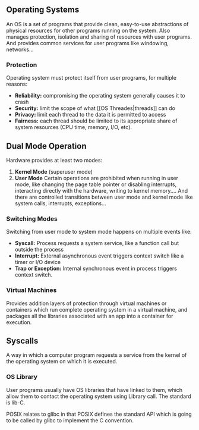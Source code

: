 ## Operating Systems
An OS is a set of programs that provide clean, easy-to-use abstractions of physical resources for other programs running on the system. Also manages protection, isolation and sharing of resources with user programs. And provides common services for user programs like windowing, networks...
### Protection
Operating system must protect itself from user programs, for multiple reasons:
* **Reliability:** compromising the operating system generally causes it to crash
* **Security:** limit the scope of what [[OS Threades|threads]] can do
* **Privacy:** limit each thread to the data it is permitted to access
* **Fairness:** each thread should be limited to its appropriate share of system resources (CPU time, memory, I/O, etc).

## Dual Mode Operation
Hardware provides at least two modes:
1. **Kernel Mode** (superuser mode)
2. **User Mode**
Certain operations are prohibited when running in user mode, like changing the page table pointer or disabling interrupts, interacting directly with the hardware, writing to kernel memory.... And there are controlled transitions between user mode and kernel mode like system calls, interrupts, exceptions...

### Switching Modes
Switching from user mode to system mode happens on multiple events like:
* **Syscall:** Process requests a system service, like a function call but outside the process
* **Interrupt:** External asynchronous event triggers context switch like a timer or I/O device
* **Trap or Exception:** Internal synchronous event in process triggers context switch.

### Virtual Machines
Provides addition layers of protection through virtual machines or containers which run complete operating system in a virtual machine, and packages all the libraries associated with an app into a container for execution.

## Syscalls
A way in which a computer program requests a service from the kernel of the operating system on which it is executed.

### OS Library
User programs usually have OS libraries that have linked to them, which allow them to contact the operating system using Library call. The standard is lib-C.

POSIX relates to glibc in that POSIX defines the standard API which is going to be called by glibc to implement the C convention.

